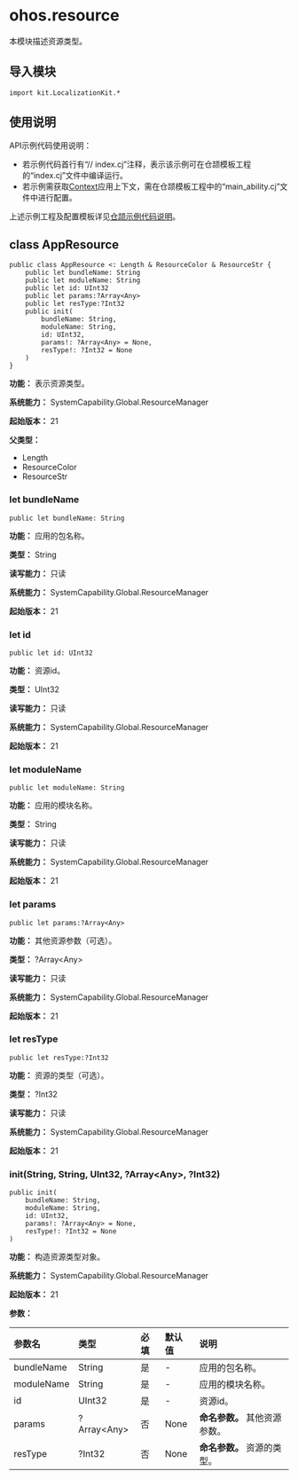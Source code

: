 # ohos.resource

本模块描述资源类型。

## 导入模块

```cangjie
import kit.LocalizationKit.*
```

## 使用说明

API示例代码使用说明：

- 若示例代码首行有“// index.cj”注释，表示该示例可在仓颉模板工程的“index.cj”文件中编译运行。
- 若示例需获取[Context](../AbilityKit/cj-apis-app-ability-ui_ability.md#class-context)应用上下文，需在仓颉模板工程中的“main_ability.cj”文件中进行配置。

上述示例工程及配置模板详见[仓颉示例代码说明](../../cj-development-intro.md#仓颉示例代码说明)。

## class AppResource

```cangjie
public class AppResource <: Length & ResourceColor & ResourceStr {
    public let bundleName: String
    public let moduleName: String
    public let id: UInt32
    public let params:?Array<Any>
    public let resType:?Int32
    public init(
        bundleName: String,
        moduleName: String,
        id: UInt32,
        params!: ?Array<Any> = None,
        resType!: ?Int32 = None
    )
}
```

**功能：** 表示资源类型。

**系统能力：** SystemCapability.Global.ResourceManager

**起始版本：** 21

**父类型：**

- Length
- ResourceColor
- ResourceStr

### let bundleName

```cangjie
public let bundleName: String
```

**功能：** 应用的包名称。

**类型：** String

**读写能力：** 只读

**系统能力：** SystemCapability.Global.ResourceManager

**起始版本：** 21

### let id

```cangjie
public let id: UInt32
```

**功能：** 资源id。

**类型：** UInt32

**读写能力：** 只读

**系统能力：** SystemCapability.Global.ResourceManager

**起始版本：** 21

### let moduleName

```cangjie
public let moduleName: String
```

**功能：** 应用的模块名称。

**类型：** String

**读写能力：** 只读

**系统能力：** SystemCapability.Global.ResourceManager

**起始版本：** 21

### let params

```cangjie
public let params:?Array<Any>
```

**功能：** 其他资源参数（可选）。

**类型：** ?Array\<Any>

**读写能力：** 只读

**系统能力：** SystemCapability.Global.ResourceManager

**起始版本：** 21

### let resType

```cangjie
public let resType:?Int32
```

**功能：** 资源的类型（可选）。

**类型：** ?Int32

**读写能力：** 只读

**系统能力：** SystemCapability.Global.ResourceManager

**起始版本：** 21

### init(String, String, UInt32, ?Array\<Any>, ?Int32)

```cangjie
public init(
    bundleName: String,
    moduleName: String,
    id: UInt32,
    params!: ?Array<Any> = None,
    resType!: ?Int32 = None
)
```

**功能：** 构造资源类型对象。

**系统能力：** SystemCapability.Global.ResourceManager

**起始版本：** 21

**参数：**

|参数名|类型|必填|默认值|说明|
|:---|:---|:---|:---|:---|
|bundleName|String|是|-|应用的包名称。|
|moduleName|String|是|-|应用的模块名称。|
|id|UInt32|是|-|资源id。|
|params|?Array\<Any>|否|None| **命名参数。** 其他资源参数。|
|resType|?Int32|否|None| **命名参数。** 资源的类型。|
